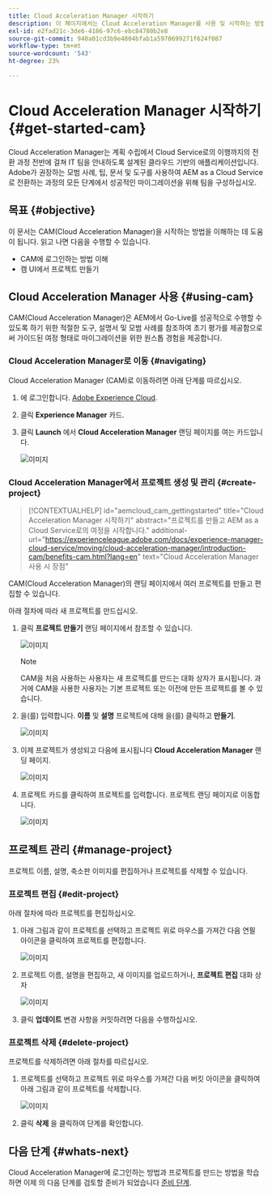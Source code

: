 ```yaml
---
title: Cloud Acceleration Manager 시작하기
description: 이 페이지에서는 Cloud Acceleration Manager를 사용 및 시작하는 방법에 대한 개요를 제공합니다.
exl-id: e2fad21c-3de6-4186-97c6-ebc84780b2e8
source-git-commit: 940a01cd3b9e4804bfab1a5970699271f624f087
workflow-type: tm+mt
source-wordcount: '543'
ht-degree: 23%

---
```


# Cloud Acceleration Manager 시작하기 {#get-started-cam}

Cloud Acceleration Manager는 계획 수립에서 Cloud Service로의 이행까지의 전환 과정 전반에 걸쳐 IT 팀을 안내하도록 설계된 클라우드 기반의 애플리케이션입니다. Adobe가 권장하는 모범 사례, 팁, 문서 및 도구를 사용하여 AEM as a Cloud Service로 전환하는 과정의 모든 단계에서 성공적인 마이그레이션을 위해 팀을 구성하십시오.

## 목표 {#objective}

이 문서는 CAM(Cloud Acceleration Manager)을 시작하는 방법을 이해하는 데 도움이 됩니다. 읽고 나면 다음을 수행할 수 있습니다.

* CAM에 로그인하는 방법 이해
* 캠 UI에서 프로젝트 만들기

## Cloud Acceleration Manager 사용 {#using-cam}

CAM(Cloud Acceleration Manager)은 AEM에서 Go-Live를 성공적으로 수행할 수 있도록 하기 위한 적절한 도구, 설명서 및 모범 사례를 참조하여 초기 평가를 제공함으로써 가이드된 여정 형태로 마이그레이션을 위한 원스톱 경험을 제공합니다.

### Cloud Acceleration Manager로 이동 {#navigating}

Cloud Acceleration Manager (CAM)로 이동하려면 아래 단계를 따르십시오.

1. 에 로그인합니다. [Adobe Experience Cloud](https://experience.adobe.com).

1. 클릭 **Experience Manager** 카드.

1. 클릭 **Launch** 에서 **Cloud Acceleration Manager** 랜딩 페이지를 여는 카드입니다.

   ![이미지](/help/journey-migration/cloud-acceleration-manager/assets/cam-1.png)

### Cloud Acceleration Manager에서 프로젝트 생성 및 관리 {#create-project}

>[!CONTEXTUALHELP]
>id="aemcloud_cam_gettingstarted"
>title="Cloud Acceleration Manager 시작하기"
>abstract="프로젝트를 만들고 AEM as a Cloud Service로의 여정을 시작합니다."
>additional-url="https://experienceleague.adobe.com/docs/experience-manager-cloud-service/moving/cloud-acceleration-manager/introduction-cam/benefits-cam.html?lang=en" text="Cloud Acceleration Manager 사용 시 장점"

CAM(Cloud Acceleration Manager)의 랜딩 페이지에서 여러 프로젝트를 만들고 편집할 수 있습니다.

아래 절차에 따라 새 프로젝트를 만드십시오.

1. 클릭 **프로젝트 만들기** 랜딩 페이지에서 참조할 수 있습니다.

   ![이미지](/help/journey-migration/cloud-acceleration-manager/assets/cam-2.png)

   >[!NOTE]
   >CAM을 처음 사용하는 사용자는 새 프로젝트를 만드는 대화 상자가 표시됩니다. 과거에 CAM을 사용한 사용자는 기본 프로젝트 또는 이전에 만든 프로젝트를 볼 수 있습니다.

1. 을(를) 입력합니다. **이름** 및 **설명** 프로젝트에 대해 을(를) 클릭하고 **만들기**.

   ![이미지](/help/journey-migration/cloud-acceleration-manager/assets/cam-3.png)

1. 이제 프로젝트가 생성되고 다음에 표시됩니다 **Cloud Acceleration Manager** 랜딩 페이지.

   ![이미지](/help/journey-migration/cloud-acceleration-manager/assets/cam-landing.png)

1. 프로젝트 카드를 클릭하여 프로젝트를 입력합니다. 프로젝트 랜딩 페이지로 이동합니다.

   ![이미지](/help/journey-migration/cloud-acceleration-manager/assets/cam-5.png)

## 프로젝트 관리 {#manage-project}

프로젝트 이름, 설명, 축소판 이미지를 편집하거나 프로젝트를 삭제할 수 있습니다.

### 프로젝트 편집 {#edit-project}

아래 절차에 따라 프로젝트를 편집하십시오.

1. 아래 그림과 같이 프로젝트를 선택하고 프로젝트 위로 마우스를 가져간 다음 연필 아이콘을 클릭하여 프로젝트를 편집합니다.

   ![이미지](/help/journey-migration/cloud-acceleration-manager/assets/cam-4.png)

1. 프로젝트 이름, 설명을 편집하고, 새 이미지를 업로드하거나, **프로젝트 편집** 대화 상자

   ![이미지](/help/journey-migration/cloud-acceleration-manager/assets/cam-edit.png)

1. 클릭 **업데이트** 변경 사항을 커밋하려면 다음을 수행하십시오.

### 프로젝트 삭제 {#delete-project}

프로젝트를 삭제하려면 아래 절차를 따르십시오.

1. 프로젝트를 선택하고 프로젝트 위로 마우스를 가져간 다음 버킷 아이콘을 클릭하여 아래 그림과 같이 프로젝트를 삭제합니다.

   ![이미지](/help/journey-migration/cloud-acceleration-manager/assets/cam-4.png)

1. 클릭 **삭제** 을 클릭하여 단계를 확인합니다.

## 다음 단계 {#whats-next}

Cloud Acceleration Manager에 로그인하는 방법과 프로젝트를 만드는 방법을 학습하면 이제 의 다음 단계를 검토할 준비가 되었습니다 [준비 단계](https://experienceleague.adobe.com/docs/experience-manager-cloud-service/moving/cloud-acceleration-manager/using-cam/cam-readiness-phase.html?lang=en).
